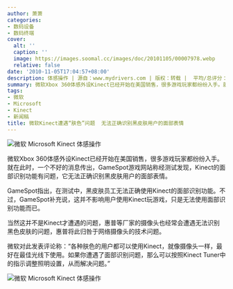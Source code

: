 ```yaml
---
author: 萧萧
categories:
- 数码设备
- 数码终端
cover:
  alt: ''
  caption: ''
  image: https://images.soomal.cc/images/doc/20101105/00007978.webp
  relative: false
date: '2010-11-05T17:04:57+08:00'
description: 体感操作 | 源自：www.mydrivers.com | 版权：转载 |  平均/总评分：10.00/10
summary: 微软Xbox 360体感外设Kinect已经开始在美国销售，很多游戏玩家都纷纷入手。就在此时，一个不好的消息传出，GameSpot游戏网站称经测试发现，Kinect的面部识别功能有问题，它无法正确识别黑皮肤用户的面部表情。不过，GameSpot补充说，这并不影响用户使用Kinect玩游戏，只是无法使用面部识别功能而已。
tags:
- 微软
- Microsoft
- Kinect
- 新闻稿
title: 微软Kinect遭遇“肤色”问题  无法正确识别黑皮肤用户的面部表情
---
```


![微软 Microsoft Kinect 体感操作](https://images.soomal.cc/images/doc/20101105/00007978.webp)



微软Xbox 360体感外设Kinect已经开始在美国销售，很多游戏玩家都纷纷入手。就在此时，一个不好的消息传出，GameSpot游戏网站称经测试发现，Kinect的面部识别功能有问题，它无法正确识别黑皮肤用户的面部表情。



GameSpot指出，在测试中，黑皮肤员工无法正确使用Kinect的面部识别功能。不过，GameSpot补充说，这并不影响用户使用Kinect玩游戏，只是无法使用面部识别功能而已。



当然这并不是Kinect才遭遇的问题，惠普等厂家的摄像头也经常会遭遇无法识别黑色皮肤的问题，惠普将此归咎于网络摄像头的技术问题。



微软对此发表评论称：“各种肤色的用户都可以使用Kinect，就像摄像头一样，最好在最佳光线下使用。如果你遭遇了面部识别问题，那么可以按照Kinect Tuner中的指示调整照明设置，从而解决问题。”



![微软 Microsoft Kinect 体感操作](https://images.soomal.cc/images/doc/20100721/00006441.webp)